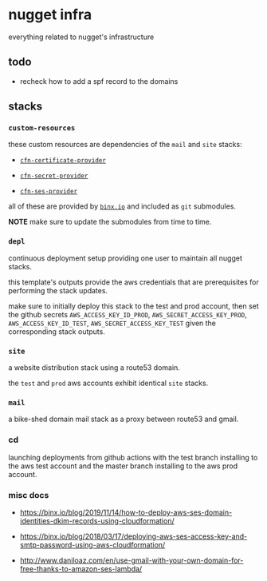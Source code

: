 # nugget infra

everything related to nugget's infrastructure

## todo

* recheck how to add a spf record to the domains

## stacks

### `custom-resources`

these custom resources are dependencies of the `mail` and `site` stacks:

* [`cfn-certificate-provider`](https://github.com/binxio/cfn-certificate-provider)

* [`cfn-secret-provider`](https://github.com/binxio/cfn-secret-provider)

* [`cfn-ses-provider`](https://github.com/binxio/cfn-ses-provider)

all of these are provided by [`binx.io`](https://github.com/binxio) and included as `git` submodules.

**NOTE** make sure to update the submodules from time to time.

### `depl`

continuous deployment setup providing one user to maintain all nugget
stacks.

this template's outputs provide the aws credentials that are
prerequisites for performing the stack updates.

make sure to initially deploy this stack to the test and prod account, then set
the github secrets `AWS_ACCESS_KEY_ID_PROD`, `AWS_SECRET_ACCESS_KEY_PROD`,
`AWS_ACCESS_KEY_ID_TEST`, `AWS_SECRET_ACCESS_KEY_TEST` given the corresponding
stack outputs.

### `site`

a website distribution stack using a route53 domain.

the `test` and `prod` aws accounts exhibit identical `site` stacks.

### `mail`

a bike-shed domain mail stack as a proxy between route53 and gmail.

### cd

launching deployments from github actions with the test branch installing to the aws test account and the master branch installing to the aws prod account.

### misc docs

* https://binx.io/blog/2019/11/14/how-to-deploy-aws-ses-domain-identities-dkim-records-using-cloudformation/

* https://binx.io/blog/2018/03/17/deploying-aws-ses-access-key-and-smtp-password-using-aws-cloudformation/

* http://www.daniloaz.com/en/use-gmail-with-your-own-domain-for-free-thanks-to-amazon-ses-lambda/
